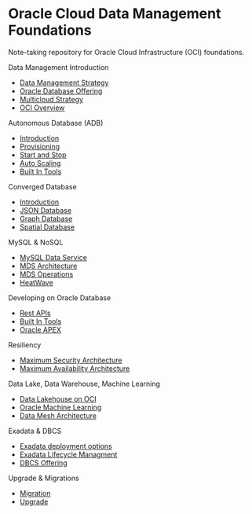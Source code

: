 # Oracle Cloud Data Management Foundations

Note-taking repository for Oracle Cloud Infrastructure (OCI) foundations.

Data Management Introduction

- [Data Management Strategy](./docs/data_management.md)
- [Oracle Database Offering](./docs/database_offering.md)
- [Multicloud Strategy](./docs/multi_cloud.md)
- [OCI Overview](./docs/oci_overview.md)

Autonomous Database (ADB)

- [Introduction](./docs/adb_introduction.md)
- [Provisioning](./docs/adb_provisioning.md)
- [Start and Stop](./docs/adb_start_and_stop.md)
- [Auto Scaling](./docs/adb_auto_scaling.md)
- [Built In Tools](./docs/adb_tools.md)

Converged Database 

- [Introduction](./docs/converged_database.md)
- [JSON Database](./docs/json_database.md)
- [Graph Database](./docs/graph_database.md)
- [Spatial Database](./docs/spatial_database.md)

MySQL & NoSQL

- [MySQL Data Service](./docs/mysql_data_service.md)
- [MDS Architecture](./docs/mds_architecture.md)
- [MDS Operations](./docs/mds_operations.md)
- [HeatWave](./docs/heatwave.md)

Developing on Oracle Database

- [Rest APIs](./docs/rest_apis.md)
- [Built In Tools](./docs/adb_tools.md)
- [Oracle APEX](./docs/apex.md)

Resiliency

- [Maximum Security Architecture](./docs/maximum_security.md)
- [Maximum Availability Architecture](./docs/maximum_availability.md)

Data Lake, Data Warehouse, Machine Learning

- [Data Lakehouse on OCI](./docs/data_lakehouse.md)
- [Oracle Machine Learning](./docs/machine_learning.md)
- [Data Mesh Architecture](./docs/data_mesh.md)

Exadata & DBCS

- [Exadata deployment options](./docs/exadata_deployment.md)
- [Exadata Lifecycle Managment](./docs/exadata_lifecycle.md)
- [DBCS Offering](./docs/dbcs_offering.md)

Upgrade & Migrations

- [Migration](./docs/migration.md)
- [Upgrade](./docs/upgrade.md)
